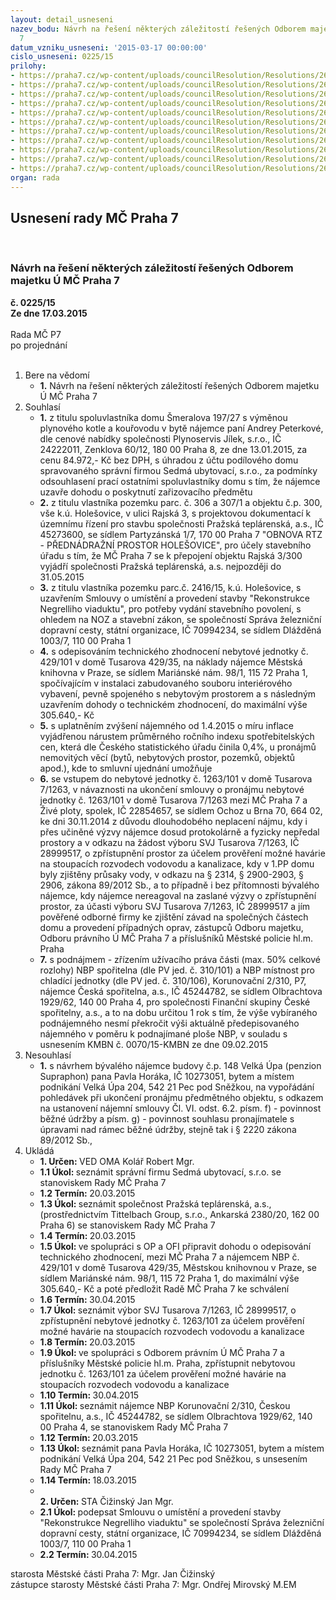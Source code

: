```yaml
---
layout: detail_usneseni
nazev_bodu: Návrh na řešení některých záležitostí řešených Odborem majetku Ú MČ Praha
  7
datum_vzniku_usneseni: '2015-03-17 00:00:00'
cislo_usneseni: 0225/15
prilohy:
- https://praha7.cz/wp-content/uploads/councilResolution/Resolutions/26623/14-15-priloha_01_oma20150317.pdf
- https://praha7.cz/wp-content/uploads/councilResolution/Resolutions/26623/14-15-priloha_02_oma20150317.pdf
- https://praha7.cz/wp-content/uploads/councilResolution/Resolutions/26623/14-15-priloha_03_oma20150317.pdf
- https://praha7.cz/wp-content/uploads/councilResolution/Resolutions/26623/14-15-priloha_04_oma20150317.pdf
- https://praha7.cz/wp-content/uploads/councilResolution/Resolutions/26623/14-15-priloha_05_oma20150317.doc
- https://praha7.cz/wp-content/uploads/councilResolution/Resolutions/26623/14-15-priloha_06_oma20150317.pdf
- https://praha7.cz/wp-content/uploads/councilResolution/Resolutions/26623/14-15-priloha_07_oma20150317.pdf
- https://praha7.cz/wp-content/uploads/councilResolution/Resolutions/26623/14-15-priloha_08_oma20150317.pdf
- https://praha7.cz/wp-content/uploads/councilResolution/Resolutions/26623/14-15-priloha_9_oma20150317.pdf
- https://praha7.cz/wp-content/uploads/councilResolution/Resolutions/26623/14-15-priloha_10_oma20150317.pdf
- https://praha7.cz/wp-content/uploads/councilResolution/Resolutions/26623/14-15-priloha_11_oma20150317.pdf
organ: rada
---
```

<div id="ucUsn_pList" class="usn">
	<span><h2>Usnesení rady MČ Praha 7 </h2>
<br></span><div class="standBody">
<span><h3>Návrh na řešení některých záležitostí řešených Odborem majetku Ú MČ Praha 7</h3></span><div class="center">
		<strong>č. 0225/15</strong><br>
	</div>
<div class="center">
		<strong>Ze dne 17.03.2015</strong><br><br>
	</div>Rada MČ P7<br> po projednání<br><br><ol>
<li>Bere na vědomí<ul><li>
<strong>1.</strong> Návrh na řešení některých záležitostí řešených Odborem majetku Ú MČ Praha 7</li></ul>
</li>
<li>Souhlasí<ul>
<li>
<strong>1.</strong> z titulu spoluvlastníka domu Šmeralova 197/27 s výměnou plynového kotle a kouřovodu v bytě nájemce paní Andrey Peterkové, dle cenové nabídky společnosti Plynoservis Jílek, s.r.o., IČ 24222011, Zenklova 60/12, 180 00 Praha 8, ze dne 13.01.2015, za cenu 84.972,- Kč bez DPH, s úhradou z účtu podílového domu spravovaného správní firmou Sedmá ubytovací, s.r.o., za podmínky odsouhlasení prací ostatními spoluvlastníky domu s tím, že nájemce uzavře dohodu o poskytnutí zařizovacího předmětu</li>
<li>
<strong>2.</strong> z titulu vlastníka pozemku parc. č. 306 a 307/1 a objektu č.p. 300, vše k.ú. Holešovice, v ulici Rajská 3, s projektovou dokumentací k územnímu řízení pro stavbu společnosti Pražská teplárenská, a.s., IČ 45273600, se sídlem Partyzánská 1/7, 170 00 Praha 7 "OBNOVA RTZ - PŘEDNÁDRAŽNÍ PROSTOR HOLEŠOVICE", pro účely stavebního úřadu s tím, že MČ Praha 7 se k přepojení objektu Rajská 3/300 vyjádří společnosti Pražská teplárenská, a.s. nejpozději do 31.05.2015</li>
<li>
<strong>3.</strong> z titulu vlastníka pozemku parc.č. 2416/15, k.ú. Holešovice, s uzavřením Smlouvy o umístění a provedení stavby "Rekonstrukce Negrelliho viaduktu", pro potřeby vydání stavebního povolení, s ohledem na NOZ a stavební zákon, se společností Správa železniční dopravní cesty, státní organizace, IČ 70994234, se sídlem Dlážděná 1003/7, 110 00 Praha 1</li>
<li>
<strong>4.</strong> s odepisováním technického zhodnocení nebytové jednotky č. 429/101 v domě Tusarova 429/35, na náklady nájemce Městská knihovna v Praze, se sídlem Mariánské nám. 98/1, 115 72 Praha 1, spočívajícím v instalaci zabudovaného souboru interiérového vybavení, pevně spojeného s nebytovým prostorem a s následným uzavřením dohody o technickém zhodnocení, do maximální výše 305.640,- Kč</li>
<li>
<strong>5.</strong> s uplatněním zvýšení nájemného od 1.4.2015 o míru inflace vyjádřenou nárustem průměrného ročního indexu spotřebitelských cen, která dle Českého statistického úřadu činila 0,4%, u pronájmů nemovitých věcí (bytů, nebytových prostor, pozemků, objektů apod.), kde to smluvní ujednání umožňuje</li>
<li>
<strong>6.</strong> se vstupem do nebytové jednotky č. 1263/101 v domě Tusarova 7/1263, v návaznosti na ukončení smlouvy o pronájmu nebytové jednotky č. 1263/101 v domě Tusarova 7/1263 mezi MČ Praha 7 a Živé ploty, spolek, IČ 22854657, se sídlem Ochoz u Brna 70, 664 02, ke dni 30.11.2014 z důvodu dlouhodobého neplacení nájmu, kdy i přes učiněné výzvy nájemce dosud protokolárně a fyzicky nepředal prostory a v odkazu na žádost výboru SVJ Tusarova 7/1263, IČ 28999517, o zpřístupnění prostor za účelem prověření možné havárie na stoupacích rozvodech vodovodu a kanalizace, kdy v 1.PP domu byly zjištěny průsaky vody, v odkazu na § 2314, § 2900-2903, § 2906, zákona 89/2012 Sb., a to případně i bez přítomnosti bývalého nájemce, kdy nájemce nereagoval na zaslané výzvy o zpřístupnění prostor, za účasti výboru SVJ Tusarova 7/1263, IČ 28999517 a jím pověřené odborné firmy ke zjištění závad na společných částech domu a provedení případných oprav, zástupců Odboru majetku, Odboru právního Ú MČ Praha 7 a příslušníků Městské policie hl.m. Praha</li>
<li>
<strong>7.</strong> s podnájmem - zřízením užívacího práva části (max. 50% celkové rozlohy) NBP spořitelna (dle PV jed. č. 310/101) a NBP místnost pro chladící jednotky (dle PV jed. č. 310/106), Korunovační 2/310, P7, nájemce Česká spořitelna, a.s., IČ 45244782, se sídlem Olbrachtova 1929/62, 140 00 Praha 4, pro společnosti Finanční skupiny České spořitelny, a.s., a to na dobu určitou 1 rok s tím, že výše vybíraného podnájemného nesmí překročit výši aktuálně předepisovaného nájemného v poměru k podnajímané ploše NBP, v souladu s usnesením KMBN č. 0070/15-KMBN ze dne 09.02.2015</li>
</ul>
</li>
<li>Nesouhlasí<ul><li>
<strong>1.</strong> s návrhem bývalého nájemce budovy č.p. 148 Velká Úpa (penzion Supraphon) pana Pavla Horáka, IČ 10273051, bytem a místem podnikání Velká Úpa 204, 542 21  Pec pod Sněžkou, na vypořádání pohledávek při ukončení pronájmu předmětného objektu, s odkazem na ustanovení nájemní smlouvy  Čl. VI. odst. 6.2. písm. f) - povinnost běžné údržby a písm. g) - povinnost souhlasu pronajímatele s úpravami nad rámec běžné údržby, stejně tak i § 2220 zákona 89/2012 Sb., </li></ul>
</li>
<li>Ukládá<ul>
<li>
<strong>1. Určen: </strong>VED OMA Kolář Robert Mgr.</li>
<li>
<strong>1.1 Úkol: </strong>seznámit správní firmu Sedmá ubytovací, s.r.o. se stanoviskem Rady MČ Praha 7</li>
<li>
<strong>1.2 Termín: </strong>20.03.2015</li>
<li>
<strong>1.3 Úkol: </strong>seznámit společnost Pražská teplárenská, a.s., (prostřednictvím Tittelbach Group, s.r.o., Ankarská 2380/20, 162 00 Praha 6) se stanoviskem Rady MČ Praha 7</li>
<li>
<strong>1.4 Termín: </strong>20.03.2015</li>
<li>
<strong>1.5 Úkol: </strong>ve spolupráci s OP a OFI připravit dohodu o odepisování technického zhodnocení, mezi MČ Praha 7 a nájemcem NBP č. 429/101 v domě Tusarova 429/35, Městskou knihovnou v Praze, se sídlem Mariánské nám. 98/1, 115 72 Praha 1, do maximální výše 305.640,- Kč a poté předložit Radě MČ Praha 7 ke schválení</li>
<li>
<strong>1.6 Termín: </strong>30.04.2015</li>
<li>
<strong>1.7 Úkol: </strong>seznámit výbor SVJ Tusarova 7/1263, IČ 28999517, o zpřístupnění nebytové jednotky č. 1263/101 za účelem prověření možné havárie na stoupacích rozvodech vodovodu a kanalizace</li>
<li>
<strong>1.8 Termín: </strong>20.03.2015</li>
<li>
<strong>1.9 Úkol: </strong>ve spolupráci s Odborem právním Ú MČ Praha 7 a příslušníky Městské policie hl.m. Praha, zpřístupnit nebytovou jednotku č. 1263/101 za účelem prověření možné havárie na stoupacích rozvodech vodovodu a kanalizace</li>
<li>
<strong>1.10 Termín: </strong>30.04.2015</li>
<li>
<strong>1.11 Úkol: </strong>seznámit nájemce NBP Korunovační 2/310, Českou spořitelnu, a.s., IČ 45244782, se sídlem Olbrachtova 1929/62, 140 00 Praha 4, se stanoviskem Rady MČ Praha 7</li>
<li>
<strong>1.12 Termín: </strong>20.03.2015</li>
<li>
<strong>1.13 Úkol: </strong>seznámit pana Pavla Horáka, IČ 10273051, bytem a místem podnikání Velká Úpa 204, 542 21  Pec pod Sněžkou, s unsesením Rady MČ Praha 7</li>
<li>
<strong>1.14 Termín: </strong>18.03.2015</li>
<li>
<strong><br>2. Určen: </strong>STA Čižinský Jan Mgr.</li>
<li>
<strong>2.1 Úkol: </strong>podepsat Smlouvu o umístění a provedení stavby "Rekonstrukce Negrelliho viaduktu" se společností Správa železniční dopravní cesty, státní organizace, IČ 70994234, se sídlem Dlážděná 1003/7, 110 00 Praha 1</li>
<li>
<strong>2.2 Termín: </strong>30.04.2015</li>
</ul>
</li>
</ol>starosta Městské části Praha 7: Mgr. Jan Čižinský<br>zástupce starosty Městské části Praha 7: Mgr. Ondřej Mirovský M.EM 
</div>
</div>
